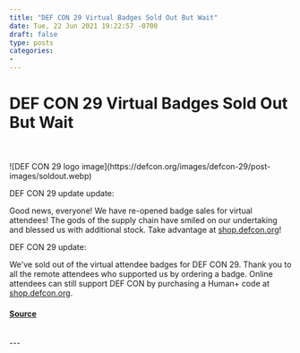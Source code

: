 ```yaml
---
title: "DEF CON 29 Virtual Badges Sold Out But Wait"
date: Tue, 22 Jun 2021 19:22:57 -0700
draft: false
type: posts
categories: 
- 
---
```

# DEF CON 29 Virtual Badges Sold Out But Wait

<br/>

<br/>
![DEF CON 29 logo image](https://defcon.org/images/defcon-29/post-images/soldout.webp)

DEF CON 29 update update:

Good news, everyone! We have re-opened badge sales for virtual attendees! The gods of the supply chain have smiled on our undertaking and blessed us with additional stock. Take advantage at [shop.defcon.org](https://shop.defcon.org)!  
  
DEF CON 29 update:

We've sold out of the virtual attendee badges for DEF CON 29. Thank you to all the remote attendees who supported us by ordering a badge. Online attendees can still support DEF CON by purchasing a Human+ code at [shop.defcon.org](https://shop.defcon.org).

#### [Source](https://shop.defcon.org)

<br/>
---
